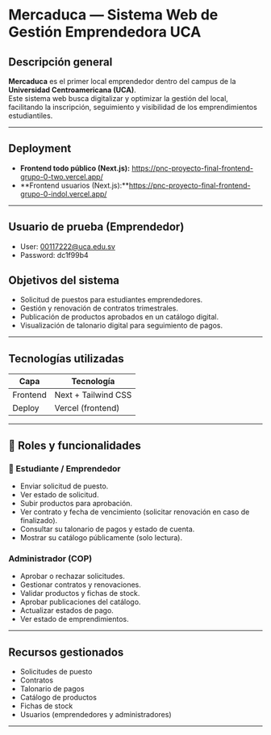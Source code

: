 # Mercaduca — Sistema Web de Gestión Emprendedora UCA

## Descripción general

**Mercaduca** es el primer local emprendedor dentro del campus de la **Universidad Centroamericana (UCA)**.  
Este sistema web busca digitalizar y optimizar la gestión del local, facilitando la inscripción, seguimiento y visibilidad de los emprendimientos estudiantiles.

---

## Deployment

- **Frontend todo público (Next.js):** https://pnc-proyecto-final-frontend-grupo-0-two.vercel.app/
-  **Frontend usuarios (Next.js):**https://pnc-proyecto-final-frontend-grupo-0-indol.vercel.app/

---

## Usuario de prueba (Emprendedor)

- User: 00117222@uca.edu.sv
- Password: dc1f99b4

## Objetivos del sistema

- Solicitud de puestos para estudiantes emprendedores.
- Gestión y renovación de contratos trimestrales.
- Publicación de productos aprobados en un catálogo digital.
- Visualización de talonario digital para seguimiento de pagos.

---

## Tecnologías utilizadas

| Capa         | Tecnología           |
|--------------|----------------------|
| Frontend     | Next + Tailwind CSS |
| Deploy       | Vercel (frontend)  |

---

## 👥 Roles y funcionalidades

### 👤 Estudiante / Emprendedor

- Enviar solicitud de puesto.
- Ver estado de solicitud.
- Subir productos para aprobación.
- Ver contrato y fecha de vencimiento (solicitar renovación en caso de finalizado).
- Consultar su talonario de pagos y estado de cuenta.
- Mostrar su catálogo públicamente (solo lectura).

### Administrador (COP)

- Aprobar o rechazar solicitudes.
- Gestionar contratos y renovaciones.
- Validar productos y fichas de stock.
- Aprobar publicaciones del catálogo.
- Actualizar estados de pago.
- Ver estado de emprendimientos.

---

## Recursos gestionados

- Solicitudes de puesto
- Contratos
- Talonario de pagos
- Catálogo de productos
- Fichas de stock
- Usuarios (emprendedores y administradores)

---


